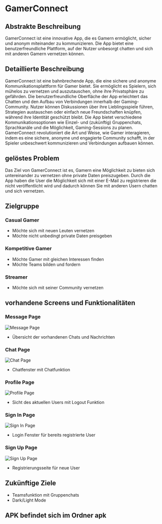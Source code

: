 # GamerConnect

## Abstrakte Beschreibung

GamerConnect ist eine innovative App, die es Gamern ermöglicht, sicher und anonym miteinander zu kommunizieren. Die App bietet eine benutzerfreundliche Plattform, auf der Nutzer unbesorgt chatten und sich mit anderen Gamern vernetzen können.

## Detaillierte Beschreibung

GamerConnect ist eine bahnbrechende App, die eine sichere und anonyme Kommunikationsplattform für Gamer bietet. Sie ermöglicht es Spielern, sich mühelos zu vernetzen und auszutauschen, ohne ihre Privatsphäre zu gefährden. Die benutzerfreundliche Oberfläche der App erleichtert das Chatten und den Aufbau von Verbindungen innerhalb der Gaming-Community. Nutzer können Diskussionen über ihre Lieblingsspiele führen, Strategien austauschen oder einfach neue Freundschaften knüpfen, während ihre Identität geschützt bleibt. Die App bietet verschiedene Kommunikationsoptionen wie Einzel- und (zukünftig) Gruppenchats, Sprachkanäle und die Möglichkeit, Gaming-Sessions zu planen. GamerConnect revolutioniert die Art und Weise, wie Gamer interagieren, indem es eine sichere, anonyme und engagierte Community schafft, in der Spieler unbeschwert kommunizieren und Verbindungen aufbauen können.

## gelöstes Problem

Das Ziel von GamerConnect ist es, Gamern eine Möglichkeit zu bieten sich untereinander zu vernetzen ohne private Daten preiszugeben. Durch die App haben die User die Möglichkeit sich mit einer E-Mail zu registrieren die nicht veröffentlicht wird und dadurch können Sie mit anderen Usern chatten und sich vernetzen.

## Zielgruppe

### Casual Gamer
- Möchte sich mit neuen Leuten vernetzen
- Möchte nicht unbedingt private Daten preisgeben

### Kompetitive Gamer
- Möchte Gamer mit gleichen Interessen finden
- Möchte Teams bilden und fordern

### Streamer
- Möchte sich mit seiner Community vernetzen

## vorhandene Screens und Funktionalitäten

### Message Page

![Message Page](readme_images/messages.png)
- Übersicht der vorhandenen Chats und Nachrichten

### Chat Page

![Chat Page](readme_images/chat.png)
- Chatfenster mit Chatfunktion

### Profile Page

![Profile Page](readme_images/profile.png)
- Sicht des aktuellen Users mit Logout Funktion

### Sign In Page

![Sign In Page](readme_images/signin.png)
- Login Fenster für bereits registrierte User

### Sign Up Page

![Sign Up Page](readme_images/signup.png)
- Registrierungsseite für neue User

## Zukünftige Ziele

- Teamsfunktion mit Gruppenchats
- Dark/Light Mode

## APK befindet sich im Ordner apk
